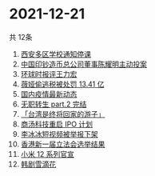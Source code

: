 # 2021-12-21
  共 12条

  <!-- BEGIN -->
  <!-- 最后更新时间:Tue Dec 21 2021 18:13:25 GMT+0000 (Coordinated Universal Time) -->
  1. [西安多区学校通知停课](https://www.zhihu.com/search?q=西安疫情)
1. [中国印钞造币总公司董事陈耀明主动投案](https://www.zhihu.com/search?q=陈耀明)
1. [环球时报评王力宏](https://www.zhihu.com/search?q=环球时报评王力宏)
1. [薇娅偷逃税被处罚 13.41 亿](https://www.zhihu.com/search?q=薇娅)
1. [国内疫情最新动态](https://www.zhihu.com/search?q=疫情)
1. [无职转生 part.2 完结](https://www.zhihu.com/search?q=无职转生)
1. [「台湾是终将回家的游子」](https://www.zhihu.com/search?q=台湾)
1. [商汤科技重启 IPO 计划](https://www.zhihu.com/search?q=商汤科技)
1. [李冰冰短视频被举报下架](https://www.zhihu.com/search?q=李冰冰短视频)
1. [香港新一届立法会选举结果](https://www.zhihu.com/search?q=香港立法会)
1. [小米 12 系列官宣](https://www.zhihu.com/search?q=小米12)
1. [韩剧雪滴花](https://www.zhihu.com/search?q=雪滴花)
  <!-- END -->
  